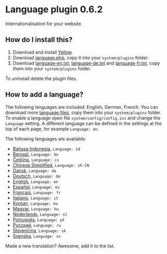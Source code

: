 Language plugin 0.6.2
=====================
Internationalisation for your website.

How do I install this?
----------------------
1. Download and install [Yellow](https://github.com/datenstrom/yellow/).  
2. Download [language.php](language.php?raw=true), copy it into your `system/plugins` folder.  
3. Download [language-en.txt](language/language-en.txt?raw=true), [language-de.txt](language/language-de.txt?raw=true) and [language-fr.txt](language/language-fr.txt?raw=true), copy them into your `system/plugins` folder. 

To uninstall delete the plugin files.

How to add a language?
----------------------
The following languages are included: English, German, French. You can download more [language files](language), copy them into your `system/plugins` folder. To enable a language open file `system/config/config.ini` and change the `Language` setting. A different language can be defined in the settings at the top of each page, for example `Language: en`.

The following languages are available:

* [Bahasa Indonesia](language/language-id.txt?raw=true), `Language: id`
* [Bengali](language/language-bn.txt?raw=true), `Language: bn`
* [Čeština](language/language-cs.txt?raw=true), `Language: cs`
* [Chinese Simplified](language/language-zh-CN.txt?raw=true), `Language: zh-CN`
* [Dansk](language/language-da.txt?raw=true), `Language: da`
* [Deutsch](language/language-de.txt?raw=true), `Language: de`
* [English](language/language-en.txt?raw=true), `Language: en`
* [Español](language/language-es.txt?raw=true), `Language: es`
* [Français](language/language-fr.txt?raw=true), `Language: fr`
* [Italiano](language/language-it.txt?raw=true), `Language: it`
* [Korean](language/language-ko.txt?raw=true), `Language: ko`
* [Magyar](language/language-hu.txt?raw=true), `Language: hu`
* [Nederlands](language/language-nl.txt?raw=true), `Language: nl`
* [Português](language/language-pt.txt?raw=true), `Language: pt`
* [Русский](language/language-ru.txt?raw=true), `Language: ru`
* [Slovenčina](language/language-sk.txt?raw=true), `Language: sk`
* [Svenska](language/language-sv.txt?raw=true), `Language: sv`

Made a new translation? Awesome, add it to the list.
